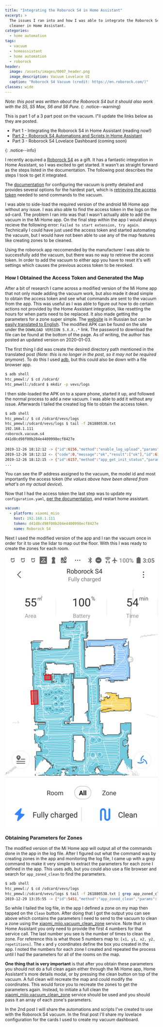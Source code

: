 ```yaml
---
title: "Integrating the Roborock S4 in Home Assistant"
excerpt: >
  The issues I ran into and how I was able to integrate the Roborock S4 vacuum
  cleaner in Home Assistant.
categories:
  - home automation
tags:
  - vacuum
  - homeassistant
  - home automation
  - roborock
header:
  image: /assets/images/0007_header.png
  image_description: Vacuum Lovelace UI
  caption: "Roborock S4 Vacuum (credit: https://en.roborock.com/)"
classes: wide
---
```

*Note: this post was written about the Roborock S4 but it should also work with the S5, S5 Max, S6 and S6 Pure.*
{: .notice--warning}

<div><p>This is part 1 of a 3 part post on the vacuum.  I"ll update the links below as they are
posted.</p>
<ul>
  <li>Part 1 - Integrating the Roborock S4 in Home Assistant (reading now!)</li>
  <li><a href="https://aarongodfrey.dev/home%20automation/roborock_s4_home_assistant_automations/">Part 2 - Roborock S4 Automations and Scripts in Home Assistant</a></li>
  <li>Part 3 - Roborock S4 Lovelace Dashboard (coming soon)</li>
</ul>
</div>
{: .notice--info}

I recently acquired a [Roborock S4](https://en.roborock.com/pages/roborock-s4) as a gift.
It has a fantastic integration in Home Assistant, so I was excited to get started.
It wasn't as straight forward as the steps listed in the documentation. The
following post describes the steps I took to get it integrated.

The [documentation](https://www.home-assistant.io/integrations/vacuum.xiaomi_miio) for configuring the vacuum is pretty detailed and provides
several options for the hardest part, which is [retrieving the access token](https://www.home-assistant.io/integrations/vacuum.xiaomi_miio/#retrieving-the-access-token)
needed to send commands to the vacuum.

I was able to side-load the required version
of the android Mi Home app without any issue.  I was also able to find the access
token in the logs on the sd-card.  The problem I ran into was that I wasn't actually
able to add the vacuum in the Mi Home app.  On the final step within the app I would always
recieve the following error: `Failed to start extension, try again`.  Technically
I could have just used the access token and started automating the vacuum, but
I would have not been able to use any of the map features like creating zones to
be cleaned.

Using the roborock app reccomended by the manufacturer I was able to successfully
add the vacuum, but there was no way to retrieve the access token.  In order to
add the vacuum to either app you have to reset it's wifi settings which causes the
previous access token to be revoked.

### How I Obtained the Access Token and Generated the Map

After a bit of research I came across a modified version of the Mi Home app that
not only made adding the vacuum work, but also made it dead simple to obtain the
access token and see what commands are sent to the vacuum from the app.  This
was useful as I was able to figure out how to do certain actions not provided by
the Home Assistant integration, like resetting the hours for when parts need to
be replaced. It also made getting the parameters for a zone super simple.
 The [website](https://www.kapiba.ru/2017/11/mi-home.html) is in
Russian but can be [easily translated to English](https://translate.google.com/translate?hl=en&sl=auto&tl=en&u=http%3A%2F%2Fwww.kapiba.ru%2F2017%2F11%2Fmi-home.html%3Ffbclid%3DIwAR2j_xmuskJSphPDWDosfa4z7R3fZnvoaxYa8PxtqCgGj7HSBx0DUkg7hyw).
The modified APK can be found on the site under the `DOWNLOAD VERSION 5.X.X..*`
link.  The password to download the file can be found at the bottom of the page.
As of writing, the author has posted an updated version on 2020-01-03.

The first thing I did was create the desired directory path mentioned in the
translated post (*Note: this is no longer in the post, so it may not be required anymore*).  To do this I used [adb](https://developer.android.com/studio/command-line/adb), but this could also be down with a
file browser app.

```sh
$ adb shell
htc_pmewl:/ $ cd /sdcard/
htc_pmwell:/sdcard $ mkdir -p vevs/logs
```

I then side-loaded the APK on to a spare phone, started it up, and followed
the normal process to add a new vacuum.  I was able to add it without any issue.
Afterwards I tailed the created log file to obtain the access token.

```sh
$ adb shell
htc_pmewl:/ $ cd /sdcard/vevs/logs
htc_pmewl:/sdcard/vevs/logs $ tail -f 261880538.txt
192.168.1.111
roborock.vacuum.s4
d41d8cd98f00b204e4400998ecf8427e

2019-12-26 18:12:12 -> {"id":6156,"method":"enable_log_upload","params":[0,2]}
2019-12-26 18:12:12 <- {"code":0,"message":"ok","result":["ok"],"id":6156}
2019-12-26 18:12:15 -> {"id":6157,"method":"app_get_init_status","params":[]}
...
```
You can see the IP address assigned to the vacuum, the model id and most importantly
the access token (*the values above have been altered from what's on my actual device*).

Now that I had the access token the last step was to update my `configuration.yaml`,
[per the documentation](https://www.home-assistant.io/integrations/vacuum.xiaomi_miio/#configuration), and restart home assistant.

```yaml
vacuum:
  - platform: xiaomi_miio
    host: 192.168.1.111
    token: d41d8cd98f00b204e4400998ecf8427e
    name: Roborock S4
```

Next I used the modified version of the app and I ran the vacuum once in order
for it to use the lidar to map out the floor.  With this I was ready to create
the zones for each room.

[![Vacuum Map](/assets/images/0007_vacuum_map.png)](/assets/images/0007_vacuum_map.png)

### Obtaining Parameters for Zones

The modified version of the Mi Home app will output all of the commands done in
the app in the log file.  After I figured out what the command was by creating
zones in the app and monitoring the log file, I came up with a grep command to
make it very simple to extract the parameters for each zone I defined in the app.
This uses adb, but you could also use a file browser and search for `app_zoned_clean`
to find the parameters.

```sh
$ adb shell
htc_pmewl:/ $ cd /sdcard/vevs/logs
htc_pmewl:/sdcard/vevs/logs $ tail -f 261880538.txt | grep app_zoned_clean
2019-12-29 13:35:55 -> {"id":5451,"method":"app_zoned_clean","params":[[22050,24850,29800,29150,1]]}
```

So while I tailed the log file, in the app I defined a zone on my map then tapped
on the `Clean` button.  After doing that I got the output you can see above which
contains the parameters I need to send to the vacuum to clean a zone using the
[xiaomi_miio.vacuum_clean_zone](https://www.home-assistant.io/integrations/vacuum.xiaomi_miio/#service-xiaomi_miiovacuum_clean_zone)
service. Note that in Home Assistant you only need to provide the first 4 numbers
for that service call.  The last number you see is the number of times to clean
the zone.  For reference this is what those 5 numbers map to: `[x1, y1, x2, y2, repetitions]`.
The `x` and `y` coordinates define the box you created in the app. I noted the
numbers for each zone I created and repeated the process until I had
the parameters for all of the rooms on the map.

**One thing that is very important** is that after you obtain these parameters you
should not do a full clean again either through the Mi Home app, Home Assistant's
more details modal, or by pressing the clean button on top of the vacuum.  A full
clean will recreate the map and could modify the coordinates.  This would force
you to recreate the zones to get the parameters again.  Instead, to initiate a full clean the [xiaomi_miio.vacuum_clean_zone](https://www.home-assistant.io/integrations/vacuum.xiaomi_miio/#service-xiaomi_miiovacuum_clean_zone)
service should be used and you should pass it an array of each zone's parameters.

In the 2nd post I will share the automations and scripts I've created to
use with the Roborock S4 vacuum.  In the final post I'll share my lovelace configuration
for the cards I used to create my vacuum dashboard.

